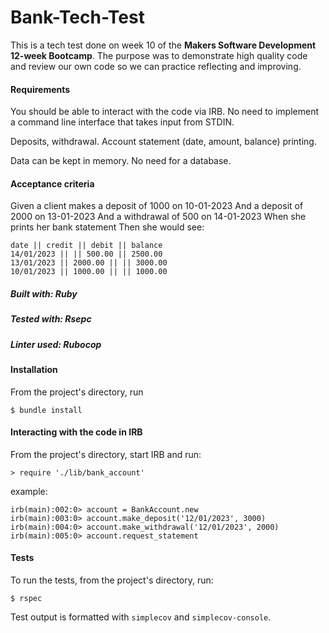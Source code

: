 # Bank-Tech-Test

This is a tech test done on week 10 of the **Makers Software Development 12-week Bootcamp**.
The purpose was to demonstrate high quality code and review our own code so we can practice reflecting and improving.

#### Requirements
You should be able to interact with the code via IRB. No need to implement a command line interface that takes input from STDIN.

Deposits, withdrawal.
Account statement (date, amount, balance) printing.

Data can be kept in memory. No need for a database.

#### Acceptance criteria

Given a client makes a deposit of 1000 on 10-01-2023
And a deposit of 2000 on 13-01-2023
And a withdrawal of 500 on 14-01-2023
When she prints her bank statement
Then she would see:
```
date || credit || debit || balance
14/01/2023 || || 500.00 || 2500.00
13/01/2023 || 2000.00 || || 3000.00
10/01/2023 || 1000.00 || || 1000.00
```

##### Built with: Ruby
##### Tested with: Rsepc
##### Linter used: Rubocop

#### Installation
From the project's directory, run
```
$ bundle install
```
#### Interacting with the code in IRB
From the project's directory, start IRB and run:
```
> require './lib/bank_account'
```
example: 
```=ruby
irb(main):002:0> account = BankAccount.new
irb(main):003:0> account.make_deposit('12/01/2023', 3000)
irb(main):004:0> account.make_withdrawal('12/01/2023', 2000)
irb(main):005:0> account.request_statement
```

#### Tests
To run the tests, from the project's directory, run:
```
$ rspec
```
Test output is formatted with `simplecov` and `simplecov-console`.
